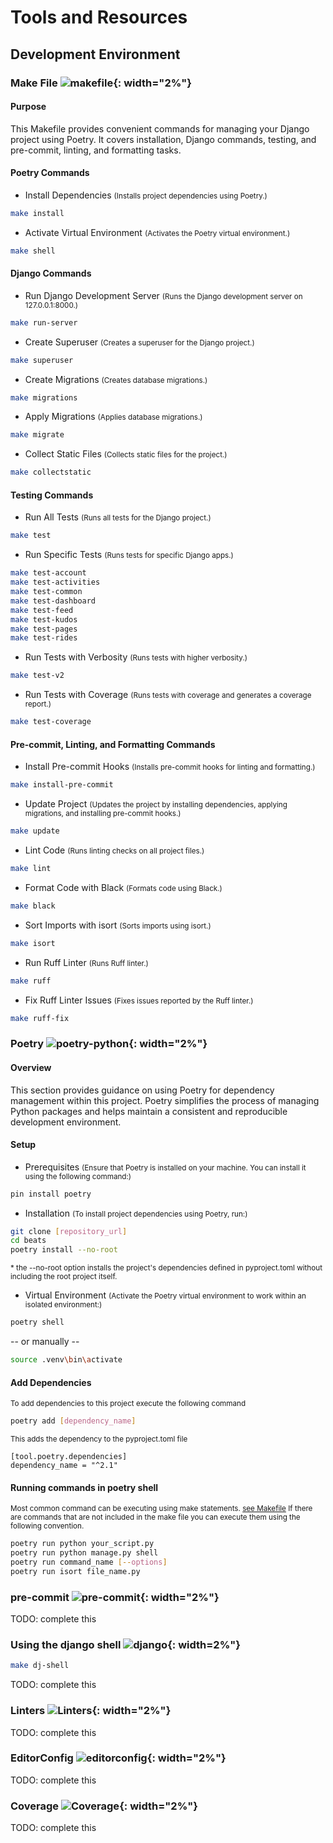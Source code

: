 # Tools and Resources

## Development Environment

### Make File ![makefile](assets/icons/makefile.png){: width="2%"}  

#### Purpose
This Makefile provides convenient commands for managing your Django project using Poetry. It covers installation, Django commands, testing, and pre-commit, linting, and formatting tasks.

#### Poetry Commands
* Install Dependencies <small>(Installs project dependencies using Poetry.)</small>
```bash
make install
```
* Activate Virtual Environment <small>(Activates the Poetry virtual environment.)</small>
```bash
make shell
```
#### Django Commands
* Run Django Development Server <small>(Runs the Django development server on 127.0.0.1:8000.)</small>
```bash
make run-server
```
* Create Superuser <small>(Creates a superuser for the Django project.)</small>
```bash
make superuser
```
* Create Migrations <small>(Creates database migrations.)</small>
```bash
make migrations
```
* Apply Migrations <small>(Applies database migrations.)</small>
```bash
make migrate
```
* Collect Static Files <small>(Collects static files for the project.)</small>
```bash
make collectstatic
```
#### Testing Commands
* Run All Tests <small>(Runs all tests for the Django project.)</small>
```bash
make test
```
* Run Specific Tests <small>(Runs tests for specific Django apps.)</small>
```bash
make test-account
make test-activities
make test-common
make test-dashboard
make test-feed
make test-kudos
make test-pages
make test-rides
```
* Run Tests with Verbosity <small>(Runs tests with higher verbosity.)</small>
```bash
make test-v2
```
* Run Tests with Coverage <small>(Runs tests with coverage and generates a coverage report.)</small>
```bash
make test-coverage
```
#### Pre-commit, Linting, and Formatting Commands
* Install Pre-commit Hooks <small>(Installs pre-commit hooks for linting and formatting.)</small>
```bash
make install-pre-commit
```
* Update Project <small>(Updates the project by installing dependencies, applying migrations, and installing pre-commit hooks.)</small>
```bash
make update
```
* Lint Code <small>(Runs linting checks on all project files.)</small>
```bash
make lint
```
* Format Code with Black <small>(Formats code using Black.)</small>
```bash
make black
```
* Sort Imports with isort <small>(Sorts imports using isort.)</small>
```bash
make isort
```
* Run Ruff Linter <small>(Runs Ruff linter.)</small>
```bash
make ruff
```
* Fix Ruff Linter Issues <small>(Fixes issues reported by the Ruff linter.)</small>
```bash
make ruff-fix
```

### Poetry ![poetry-python](assets/icons/poetry-python.svg){: width="2%"}  

#### Overview 
This section provides guidance on using Poetry for dependency management within this project. Poetry simplifies the process of managing Python packages and helps maintain a consistent and reproducible development environment.

#### Setup
* Prerequisites <small>(Ensure that Poetry is installed on your machine. You can install it using the following command:)</small>
```bash
pin install poetry
```
* Installation <small>(To install project dependencies using Poetry, run:)</small>
```bash
git clone [repository_url]
cd beats
poetry install --no-root
```
<small>\* the --no-root option installs the project's dependencies defined in pyproject.toml without including the root project itself.</small>

* Virtual Environment <small>(Activate the Poetry virtual environment to work within an isolated environment:)</small>
```bash
poetry shell
```
-- or manually --
```bash
source .venv\bin\activate
```
#### Add Dependencies
<small>To add dependencies to this project execute the following command</small>
```bash
poetry add [dependency_name]
```
<small>This adds the dependency to the pyproject.toml file</small>
```text
[tool.poetry.dependencies]
dependency_name = "^2.1"
```

#### Running commands in poetry shell
<small>Most common command can be executing using make statements. [see Makefile](#make-file) If there are commands that are not included in the make file you can execute
them using the following convention.</small>
```bash
poetry run python your_script.py
poetry run python manage.py shell
poetry run command_name [--options]
poetry run isort file_name.py
```

### pre-commit ![pre-commit](assets/icons/pre-commit.svg){: width="2%"} 
TODO: complete this

### Using the django shell ![django](assets/icons/django-icon.svg){: width=2%"} 

```bash
make dj-shell
```
TODO: complete this

### Linters ![Linters](assets/icons/linter.png){: width="2%"} 
TODO: complete this

### EditorConfig ![editorconfig](assets/icons/editorconfig.png){: width="2%"} 
TODO: complete this

### Coverage ![Coverage](assets/icons/coverage.png){: width="2%"}
TODO: complete this